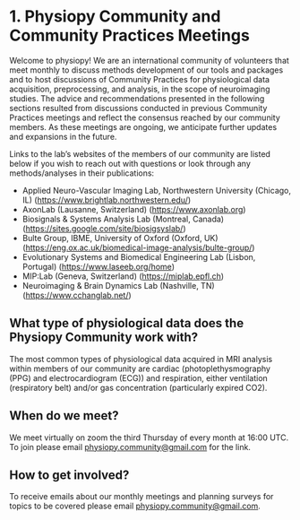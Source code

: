 # 1. Physiopy Community and Community Practices Meetings

Welcome to physiopy! We are an international community of volunteers that meet monthly to discuss methods development of our tools and packages and to host discussions of Community Practices for physiological data acquisition, preprocessing, and analysis, in the scope of neuroimaging studies. The advice and recommendations presented in the following sections resulted from discussions conducted in previous Community Practices meetings and reflect the consensus reached by our community members. As these meetings are ongoing, we anticipate further updates and expansions in the future. 

Links to the lab’s websites of the members of our community are listed below if you wish to reach out with questions or look through any methods/analyses in their publications:
* Applied Neuro-Vascular Imaging Lab, Northwestern University (Chicago, IL) (https://www.brightlab.northwestern.edu/)
* AxonLab (Lausanne, Switzerland) (https://www.axonlab.org)
* Biosignals & Systems Analysis Lab (Montreal, Canada) (https://sites.google.com/site/biosigsyslab/)
* Bulte Group, IBME, University of Oxford (Oxford, UK) (https://eng.ox.ac.uk/biomedical-image-analysis/bulte-group/) 
* Evolutionary Systems and Biomedical Engineering Lab (Lisbon, Portugal) (https://www.laseeb.org/home) 
* MIP:Lab (Geneva, Switzerland) (https://miplab.epfl.ch) 
* Neuroimaging & Brain Dynamics Lab (Nashville, TN) (https://www.cchanglab.net/)

## What type of physiological data does the Physiopy Community work with?
The most common types of physiological data acquired in MRI analysis within members of our community are cardiac (photoplethysmography (PPG) and electrocardiogram (ECG)) and respiration, either ventilation (respiratory belt) and/or gas concentration (particularly expired CO2). 

## When do we meet?
We meet virtually on zoom the third Thursday of every month at 16:00 UTC. To join please email physiopy.community@gmail.com for the link.

## How to get involved?
To receive emails about our monthly meetings and planning surveys for topics to be covered please email physiopy.community@gmail.com.

